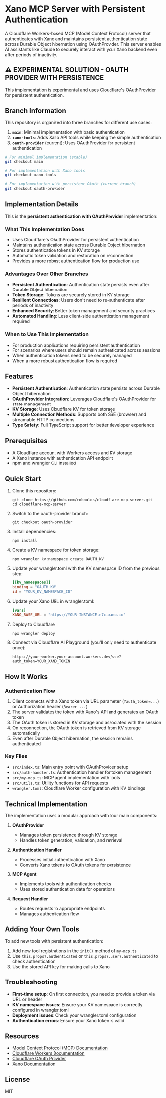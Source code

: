 # Xano MCP Server with Persistent Authentication

A Cloudflare Workers-based MCP (Model Context Protocol) server that authenticates with Xano and maintains persistent authentication state across Durable Object hibernation using OAuthProvider. This server enables AI assistants like Claude to securely interact with your Xano backend even after periods of inactivity.

## ⚠️ EXPERIMENTAL SOLUTION - OAUTH PROVIDER WITH PERSISTENCE

This implementation is experimental and uses Cloudflare's OAuthProvider for persistent authentication.

## Branch Information

This repository is organized into three branches for different use cases:

1. **`main`**: Minimal implementation with basic authentication
2. **`xano-tools`**: Adds Xano API tools while keeping the simple authentication
3. **`oauth-provider`** (current): Uses OAuthProvider for persistent authentication

```bash
# For minimal implementation (stable)
git checkout main

# For implementation with Xano tools
git checkout xano-tools

# For implementation with persistent OAuth (current branch)
git checkout oauth-provider
```

## Implementation Details

This is the **persistent authentication with OAuthProvider** implementation:

### What This Implementation Does
- Uses Cloudflare's OAuthProvider for persistent authentication
- Maintains authentication state across Durable Object hibernation
- Stores authentication tokens in KV storage
- Automatic token validation and restoration on reconnection
- Provides a more robust authentication flow for production use

### Advantages Over Other Branches
- **Persistent Authentication**: Authentication state persists even after Durable Object hibernation
- **Token Storage**: Tokens are securely stored in KV storage
- **Resilient Connections**: Users don't need to re-authenticate after periods of inactivity
- **Enhanced Security**: Better token management and security practices
- **Automated Handling**: Less client-side authentication management required

### When to Use This Implementation
- For production applications requiring persistent authentication
- For scenarios where users should remain authenticated across sessions
- When authentication tokens need to be securely managed
- When a more robust authentication flow is required

## Features

- **Persistent Authentication**: Authentication state persists across Durable Object hibernation
- **OAuthProvider Integration**: Leverages Cloudflare's OAuthProvider for state management
- **KV Storage**: Uses Cloudflare KV for token storage
- **Multiple Connection Methods**: Supports both SSE (browser) and streamable HTTP connections
- **Type Safety**: Full TypeScript support for better developer experience

## Prerequisites

- A Cloudflare account with Workers access and KV storage
- A Xano instance with authentication API endpoint
- npm and wrangler CLI installed

## Quick Start

1. Clone this repository:
   ```
   git clone https://github.com/roboulos/cloudflare-mcp-server.git
   cd cloudflare-mcp-server
   ```

2. Switch to the oauth-provider branch:
   ```
   git checkout oauth-provider
   ```

3. Install dependencies:
   ```
   npm install
   ```

4. Create a KV namespace for token storage:
   ```
   npx wrangler kv:namespace create OAUTH_KV
   ```

5. Update your wrangler.toml with the KV namespace ID from the previous step:
   ```toml
   [[kv_namespaces]]
   binding = "OAUTH_KV" 
   id = "YOUR_KV_NAMESPACE_ID"
   ```

6. Update your Xano URL in wrangler.toml:
   ```toml
   [vars]
   XANO_BASE_URL = "https://YOUR-INSTANCE.n7c.xano.io"
   ```

7. Deploy to Cloudflare:
   ```
   npx wrangler deploy
   ```

8. Connect via Cloudflare AI Playground (you'll only need to authenticate once):
   ```
   https://your-worker.your-account.workers.dev/sse?auth_token=YOUR_XANO_TOKEN
   ```

## How It Works

### Authentication Flow

1. Client connects with a Xano token via URL parameter (`?auth_token=...`) or Authorization header (`Bearer ...`)
2. The server validates the token with Xano's API and generates an OAuth token
3. The OAuth token is stored in KV storage and associated with the session
4. On reconnection, the OAuth token is retrieved from KV storage automatically
5. Even after Durable Object hibernation, the session remains authenticated

### Key Files

- `src/index.ts`: Main entry point with OAuthProvider setup
- `src/auth-handler.ts`: Authentication handler for token management
- `src/my-mcp.ts`: MCP agent implementation with tools
- `src/utils.ts`: Utility functions for API requests
- `wrangler.toml`: Cloudflare Worker configuration with KV bindings

## Technical Implementation

The implementation uses a modular approach with four main components:

1. **OAuthProvider**
   - Manages token persistence through KV storage
   - Handles token generation, validation, and retrieval

2. **Authentication Handler**
   - Processes initial authentication with Xano
   - Converts Xano tokens to OAuth tokens for persistence

3. **MCP Agent**
   - Implements tools with authentication checks
   - Uses stored authentication data for operations

4. **Request Handler**
   - Routes requests to appropriate endpoints
   - Manages authentication flow

## Adding Your Own Tools

To add new tools with persistent authentication:

1. Add new tool registrations in the `init()` method of `my-mcp.ts`
2. Use `this.props?.authenticated` or `this.props?.user?.authenticated` to check authentication
3. Use the stored API key for making calls to Xano

## Troubleshooting

- **First-time setup**: On first connection, you need to provide a token via URL or header
- **KV namespace issues**: Ensure your KV namespace is correctly configured in wrangler.toml
- **Deployment issues**: Check your wrangler.toml configuration
- **Authentication errors**: Ensure your Xano token is valid

## Resources

- [Model Context Protocol (MCP) Documentation](https://github.com/anthropics/model-context-protocol)
- [Cloudflare Workers Documentation](https://developers.cloudflare.com/workers/)
- [Cloudflare OAuth Provider](https://developers.cloudflare.com/workers/runtime-apis/oauth/)
- [Xano Documentation](https://docs.xano.com/)

## License

MIT